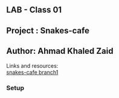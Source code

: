 ## **LAB - Class 01**
## Project : Snakes-cafe
## Author: Ahmad Khaled Zaid
Links and resources:  
[snakes-cafe branch1](https://github.com/Ahmad-Khaled-Zaid/snakes-cafe/pull/3)
### Setup
```